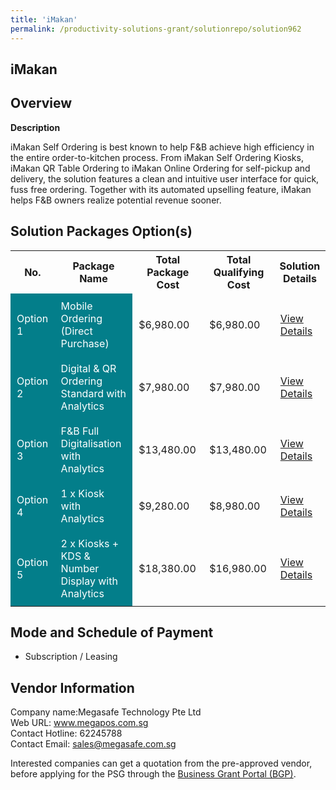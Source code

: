 ```yaml
---
title: 'iMakan'
permalink: /productivity-solutions-grant/solutionrepo/solution962
---
```


## iMakan

## Overview

**Description**

iMakan Self Ordering is best known to help F&B achieve high efficiency in the entire order-to-kitchen process. From iMakan Self Ordering Kiosks, iMakan QR Table Ordering to iMakan Online Ordering for self-pickup and delivery, the solution features a clean and intuitive user interface for quick, fuss free ordering. Together with its automated upselling feature, iMakan helps F&B owners realize potential revenue sooner.

## Solution Packages Option(s)

<table>
<tr>
<th><b>No.</b></th>
<th><b>Package Name</b></th>
<th><b>Total Package Cost</b></th>
<th><b>Total Qualifying Cost</b></th>
<th><b>Solution Details</b></th>
</tr>
<tr>
<td style='padding: 10px; background-color: #037E8A; color: #FFFFFF;'>Option 1</td>
<td style='padding: 10px; background-color: #037E8A; color: #FFFFFF;'>Mobile Ordering (Direct Purchase)</td>
<td style='padding: 10px;'>$6,980.00</td>
<td style='padding: 10px;'>$6,980.00</td>
<td style='padding: 10px;'><a href='/images/psg/Megasafe_iMakan_Desensitised_Annex_3_Part_1.pdf' target='_blank'>View Details</a></td>
</tr>
<tr>
<td style='padding: 10px; background-color: #037E8A; color: #FFFFFF;'>Option 2</td>
<td style='padding: 10px; background-color: #037E8A; color: #FFFFFF;'>Digital & QR Ordering Standard with Analytics</td>
<td style='padding: 10px;'>$7,980.00</td>
<td style='padding: 10px;'>$7,980.00</td>
<td style='padding: 10px;'><a href='/images/psg/Megasafe_iMakan_Desensitised_Annex_3_Part_2.pdf' target='_blank'>View Details</a></td>
</tr>
<tr>
<td style='padding: 10px; background-color: #037E8A; color: #FFFFFF;'>Option 3</td>
<td style='padding: 10px; background-color: #037E8A; color: #FFFFFF;'>F&B Full Digitalisation with Analytics</td>
<td style='padding: 10px;'>$13,480.00</td>
<td style='padding: 10px;'>$13,480.00</td>
<td style='padding: 10px;'><a href='/images/psg/Megasafe_iMakan_Desensitised_Annex_3_Part_3.pdf' target='_blank'>View Details</a></td>
</tr>
<tr>
<td style='padding: 10px; background-color: #037E8A; color: #FFFFFF;'>Option 4</td>
<td style='padding: 10px; background-color: #037E8A; color: #FFFFFF;'>1 x Kiosk with Analytics</td>
<td style='padding: 10px;'>$9,280.00</td>
<td style='padding: 10px;'>$8,980.00</td>
<td style='padding: 10px;'><a href='/images/psg/Megasafe_iMakan_Desensitised_Annex_3_Part_4.pdf' target='_blank'>View Details</a></td>
</tr>
<tr>
<td style='padding: 10px; background-color: #037E8A; color: #FFFFFF;'>Option 5</td>
<td style='padding: 10px; background-color: #037E8A; color: #FFFFFF;'>2 x Kiosks + KDS & Number Display with Analytics</td>
<td style='padding: 10px;'>$18,380.00</td>
<td style='padding: 10px;'>$16,980.00</td>
<td style='padding: 10px;'><a href='/images/psg/Megasafe_iMakan_Desensitised_Annex_3_Part_5.pdf' target='_blank'>View Details</a></td>
</tr>
</table>

## Mode and Schedule of Payment

 - Subscription / Leasing

## Vendor Information

 Company name:Megasafe Technology Pte Ltd<br>Web URL: www.megapos.com.sg <br>Contact Hotline: 62245788 <br>Contact Email: sales@megasafe.com.sg 

Interested companies can get a quotation from the pre-approved vendor, before applying for the PSG through the <a href='https://www.businessgrants.gov.sg/' target='_blank' rel='noopener'>Business Grant Portal (BGP)</a>.

<script src="/jquery/resize-tables.js"></script>

